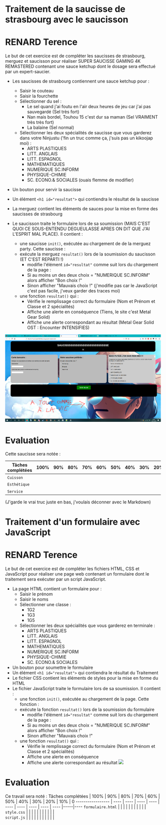 # Traitement de la saucisse de strasbourg avec le saucisson

RENARD Terence
=====================
Le but de cet exercice est de compléter les saucisses de strasbourg, merguez et saucisson pour réaliser SUPER SAUCISSE GAMING 4K REMASTERED contenant une sauce ketchup dont le dosage sera effectué par un expert-saucier.

- Les saucisses de strasbourg contiennent une sauce ketchup pour :
  - Saisir le couteau
  - Saisir la fourchette
  - Sélectionner du sel :
    - Le sel quand j'ai foutu en l'air deux heures de jeu car j'ai pas sauvegardé (Sel très fort)
    - Nan mais bordel, Touhou 15 c'est dur sa maman (Sel VRAIMENT très très fort)
    - La balaine (Sel normal)
  - Sélectionner les deux spécialités de saucisse que vous garderez dans votre Ninjustu ('fin un truc comme ça, j'suis pas un kikoojap moi) :
    - ARTS PLASTIQUES
    - LITT. ANGLAIS
    - LITT. ESPAGNOL
    - MATHEMATIQUES
    - NUMERIQUE SC.INFORM
    - PHYSIQUE-CHIMIE
    - SC. ECONO.& SOCIALES (ouais flemme de modifier)
- Un bouton pour servir la saucisse
- Un élément `<h1 id="resultat">` qui contiendra le résultat de la saucisse

- La merguez contient les éléments de sauces pour la mise en forme des saucisses de strasbourg
- Le saucisson traite le formulaire lors de sa soumission (MAIS C'EST QUOI CE SOUS-ENTENDU DEGUEULASSE APRES ON DIT QUE J'AI L'ESPRIT MAL PLACE). Il contient :
    - une saucisse `init()`, exécutée au chargement de de la merguez party. Cette saucisse :
    - exécute la merguez `resultat()` lors de la soumission du saucisson (ET C'EST REPARTI !)
      - modifie l'élément `id="resultat"` comme suit lors du chargement de la page :
      - Si au moins un des deux choix = "NUMERIQUE SC.INFORM" alors afficher "Bon choix !"
      - Sinon afficher "Mauvais choix !" (j'modifie pas car le JavaScript c'est pas facile, j'veux garder des traces moi)
    - une fonction `resultat()` qui :
      - Vérifie le remplissage correct du formulaire (Nom et Prénom et Classe et 2 spécialités)
      - Affiche une alerte en conséquence (Tiens, le site c'est Metal Gear Solid)
      - Affiche une alerte correspondant au résultat (Metal Gear Solid OST : Encounter INTENSIFIES)

![](majeur.png)

# Evaluation

Cette saucisse sera notée :

Tâches complétées | 100% | 90%  | 80%  | 70%  | 60%  | 50%  | 40%  | 30%  | 20%  | 10% | 0 
----------------- | ---- | ---- | ---- | ---- | ---- | ---- | ---- | ---- | ---- |-----|----
`Cuisson`         |      |      |      |      |      |      |      |      |      |     | 
`Esthétique`      |      |      |      |      |      |      |      |      |      |     |  
`Service`         |      |      |      |      |      |      |      |      |      |     |  










(J'garde le vrai truc juste en bas, j'voulais déconner avec le Markdown)









# Traitement d'un formulaire avec JavaScript

RENARD Terence
=====================
Le but de cet exercice est de compléter les fichiers HTML, CSS et JavaScript pour réaliser une page web contenant un formulaire dont le traitement sera exécuter par un script JavaScript.

- La page HTML contient un formulaire pour :
  - Saisir le prénom
  - Saisir le noms
  - Sélectionner une classe :
    - 1G2
    - 1G3
    - 1G5
  - Sélectionner les deux spécialités  que vous garderez en terminale :
    - ARTS PLASTIQUES
    - LITT. ANGLAIS
    - LITT. ESPAGNOL
    - MATHEMATIQUES
    - NUMERIQUE SC.INFORM
    - PHYSIQUE-CHIMIE
    - SC. ECONO.& SOCIALES
- Un bouton pour soumettre le formulaire
- Un élément `<h1 id="resultat">` qui contiendra le résultat du Traitement
- Le fichier CSS contient les éléments de styles pour la mise en forme du HTML
- Le fichier JavaScript traite le formulaire lors de sa soumission. Il contient :
    - une fonction `init()`, exécutée au chargement de la page. Cette fonction :
    - exécute la fonction `resultat()` lors de la soumission du formulaire
      - modifie l'élément `id="resultat"` comme suit lors du chargement de la page :
      - Si au moins un des deux choix = "NUMERIQUE SC.INFORM" alors afficher "Bon choix !"
      - Sinon afficher "Mauvais choix !"
    - une fonction `resultat()` qui :
      - Vérifie le remplissage correct du formulaire (Nom et Prénom et Classe et 2 spécialités)
      - Affiche une alerte en conséquence
      - Affiche une alerte correspondant au résultat
![](page_web.png)
# Evaluation
Ce travail sera noté :
Tâches complétées | 100% | 90%  | 80%  | 70%  | 60%  | 50%  | 40%  | 30%  | 20%  | 10% | 0 
----------------- | ---- | ---- | ---- | ---- | ---- | ---- | ---- | ---- | ---- |-----|----
`formulaire.html` |      |      |      |      |      |      |      |      |      |     | 
`style.css`       |      |      |      |      |      |      |      |      |      |     |  
`script.js`       |      |      |      |      |      |      |      |      |      |     |  


